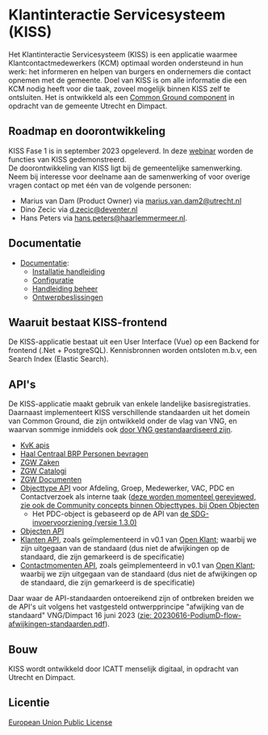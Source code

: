 
# Klantinteractie Servicesysteem (KISS)

Het Klantinteractie Servicesysteem (KISS) is een applicatie waarmee Klantcontactmedewerkers (KCM) optimaal worden ondersteund in hun werk: het informeren en helpen van burgers en ondernemers die contact opnemen met de gemeente. Doel van KISS is om alle informatie die een KCM nodig heeft voor die taak, zoveel mogelijk binnen KISS zelf te ontsluiten. Het is ontwikkeld als een [Common Ground component](https://commonground.nl/groups/view/07b18e2c-471b-4874-80b5-020dfe4ad52e/team-kiss) in opdracht van de gemeente Utrecht en Dimpact.


## Roadmap en doorontwikkeling

KISS Fase 1 is in september 2023 opgeleverd. In deze [webinar](https://vimeo.com/886406377?share=copy) worden de functies van KISS gedemonstreerd.  
De doorontwikkeling van KISS ligt bij de gemeentelijke samenwerking. Neem bij interesse voor deelname aan de samenwerking of voor overige vragen contact op met één van de volgende personen:
- Marius van Dam (Product Owner) via marius.van.dam2@utrecht.nl
- Dino Zecic via d.zecic@deventer.nl
- Hans Peters via hans.peters@haarlemmermeer.nl.

## Documentatie 

- [Documentatie](https://kiss-klantinteractie-servicesysteem.readthedocs.io/):
  - [Installatie handleiding](https://kiss-klantinteractie-servicesysteem.readthedocs.io/en/v1.1.0/installation/installation.html)  
  - [Configuratie](https://kiss-klantinteractie-servicesysteem.readthedocs.io/en/v1.1.0/configuration/configuration.html)
  - [Handleiding beheer](https://kiss-klantinteractie-servicesysteem.readthedocs.io/en/v1.1.0/manual/manual.html)
  - [Ontwerpbeslissingen](https://kiss-klantinteractie-servicesysteem.readthedocs.io/en/v1.1.0/decision-record/decision-record.html)


## Waaruit bestaat KISS-frontend

De KISS-applicatie bestaat uit een User Interface (Vue) op een Backend for frontend (.Net + PostgreSQL).  Kennisbronnen worden ontsloten m.b.v, een Search Index (Elastic Search). 


## API's 
De KISS-applicatie maakt gebruik van enkele landelijke basisregistraties. Daarnaast implementeert KISS verschillende standaarden uit het domein van Common Ground, die zijn ontwikkeld onder de vlag van VNG, en waarvan sommige inmiddels ook [door VNG gestandaardiseerd zijn](https://www.gemmaonline.nl/index.php/Ontwikkelagenda_API-standaarden).  

- [KvK apis](https://developers.kvk.nl/documentation/zoeken-api)
- [Haal Centraal BRP Personen bevragen](https://brp-api.github.io/Haal-Centraal-BRP-bevragen/) 
- [ZGW Zaken](https://openzaak.prod.kiss-demo.nl/zaken/api/v1/schema/) 
- [ZGW Catalogi](https://openzaak.prod.kiss-demo.nl/catalogi/api/v1/schema/) 
- [ZGW Documenten](https://openzaak.prod.kiss-demo.nl/documenten/api/v1/schema/)
- [Objecttype API](https://github.com/maykinmedia/objecttypes-api/) voor Afdeling, Groep, Medewerker, VAC, PDC en Contactverzoek als interne taak ([deze worden momenteel gereviewed, zie ook de Community concepts binnen Objecttypes, bij Open Objecten](https://github.com/open-objecten/objecttypes/tree/main/community-concepts)
  - Het PDC-object is gebaseerd op de API van [de SDG-invoervoorziening (versie 1.3.0)](https://redocly.github.io/redoc/?url=https://raw.githubusercontent.com/maykinmedia/sdg-invoervoorziening/1.3.0/src/openapi.yaml&nocors)
- [Objecten API](https://github.com/maykinmedia/objects-api)
- [Klanten API](https://open-klant.prod.kiss-demo.nl/klanten/api/v1/schema/), zoals geïmplementeerd in v0.1 van [Open Klant](https://github.com/maykinmedia/open-klant); waarbij we zijn uitgegaan van de standaard (dus niet de afwijkingen op de standaard, die zijn gemarkeerd is de specificatie)
- [Contactmomenten API](https://open-klant.prod.kiss-demo.nl/contactmomenten/api/v1/schema/), zoals geïmplementeerd in v0.1 van [Open Klant](https://github.com/maykinmedia/open-klant); waarbij we zijn uitgegaan van de standaard (dus niet de afwijkingen op de standaard, die zijn gemarkeerd is de specificatie)

Daar waar de API-standaarden ontoereikend zijn of ontbreken breiden we de API's uit volgens het vastgesteld ontwerpprincipe "afwijking van de standaard" VNG/Dimpact 16 juni 2023 ([zie: 20230616-PodiumD-flow-afwijkingen-standaarden.pdf](https://github.com/Klantinteractie-Servicesysteem/.github/blob/main/docs/files/20230616-PodiumD-flow-afwijkingen-standaarden.pdf)).


## Bouw
KISS wordt ontwikkeld door ICATT menselijk digitaal, in opdracht van Utrecht en Dimpact. 

## Licentie
[European Union Public License](https://opensource.org/licenses/EUPL-1.2)
